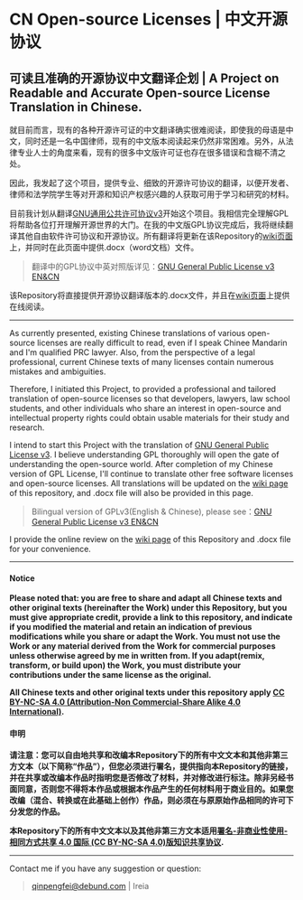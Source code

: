 # CN Open-source Licenses | 中文开源协议
可读且准确的开源协议中文翻译企划 | A Project on Readable and Accurate Open-source License Translation in Chinese.
------------

就目前而言，现有的各种开源许可证的中文翻译确实很难阅读，即使我的母语是中文，同时还是一名中国律师，现有的中文版本阅读起来仍然非常困难。另外，从法律专业人士的角度来看，现有的很多中文版许可证也存在很多错误和含糊不清之处。

因此，我发起了这个项目，提供专业、细致的开源许可协议的翻译，以便开发者、律师和法学院学生等对开源和知识产权感兴趣的人获取可用于学习和研究的材料。

目前我计划从翻译[GNU通用公共许可协议v3](https://www.GNU.org/licenses/gpl-3.0.html)开始这个项目。我相信完全理解GPL将帮助各位打开理解开源世界的大门。在我的中文版GPL协议完成后，我将继续翻译其他自由软件许可协议和开源协议。所有翻译将更新在该Repository的[wiki页面](https://github.com/ireia/CNOSL/wiki)上，并同时在此页面中提供.docx（word文档）文件。
    
    
> 翻译中的GPL协议中英对照版详见：[GNU General Public License v3 EN&CN](https://github.com/ireia/CNOSL/wiki/GNU-General-Public-License-v3_EN&CN)

  
该Repository将直接提供开源协议翻译版本的.docx文件，并且在[wiki页面](https://github.com/ireia/CNOSL/wiki)上提供在线阅读。

------------
As currently presented, existing Chinese translations of various open-source licenses are really difficult to read, even if I speak Chinee Mandarin and I'm qualified PRC lawyer. Also, from the perspective of a legal professional, current Chinese texts of many licenses contain numerous mistakes and ambiguities.  

Therefore, I initiated this Project, to provided a professional and tailored translation of open-source licenses so that developers, lawyers, law school students, and other individuals who share an interest in open-source and intellectual property rights could obtain usable materials for their study and research.
  
I intend to start this Project with the translation of [GNU General Public License v3](https://www.gnu.org/licenses/gpl-3.0.html). I believe understanding GPL thoroughly will open the gate of understanding the open-source world. After completion of my Chinese version of GPL License, I'll continue to translate other free software licenses and open-source licenses. All translations will be updated on the [wiki page](https://github.com/ireia/CNOSL/wiki) of this repository, and .docx file will also be provided in this page.
    
> Bilingual version of GPLv3(English & Chinese), please see：[GNU General Public License v3 EN&CN](https://github.com/ireia/CNOSL/wiki/GNU-General-Public-License-v3_EN&CN)

I provide the online review on the [wiki page](https://github.com/ireia/CNOSL/wiki) of this Repository and .docx file for your convenience.

------------

#### Notice

**Please noted that: you are free to share and adapt all Chinese texts and other original texts (hereinafter the Work) under this Repository, but you must give appropriate credit, provide a link to this repository, and indicate if you modified the material and retain an indication of previous modifications while you share or adapt the Work. You must not use the Work or any material derived from the Work for commercial purposes unless otherwise agreed by me in written from.  If you adapt(remix, transform, or build upon) the Work, you must distribute your contributions under the same license as the original.**

**All Chinese texts and other original texts under this repository apply [CC BY-NC-SA 4.0 (Attribution-Non Commercial-Share Alike 4.0 International)](https://creativecommons.org/licenses/by-nc-sa/4.0/).**

#### 申明

**请注意：您可以自由地共享和改编本Repository下的所有中文文本和其他非第三方文本（以下简称“作品”），但您必须进行署名，提供指向本Repository的链接，并在共享或改编本作品时指明您是否修改了材料，并对修改进行标注。除非另经书面同意，否则您不得将本作品或根据本作品产生的任何材料用于商业目的。如果您改编（混合、转换或在此基础上创作）作品，则必须在与原原始作品相同的许可下分发您的作品。**

**本Repository下的所有中文文本以及其他非第三方文本适用[署名-非商业性使用-相同方式共享 4.0 国际 (CC BY-NC-SA 4.0)版知识共享协议](https://creativecommons.org/licenses/by-nc-sa/4.0/).**

------------

Contact me if you have any suggestion or question:

> qinpengfei@debund.com | Ireia
